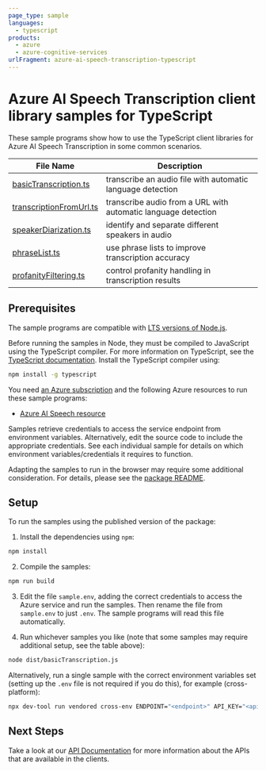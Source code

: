 ```yaml
---
page_type: sample
languages:
  - typescript
products:
  - azure
  - azure-cognitive-services
urlFragment: azure-ai-speech-transcription-typescript
---
```


# Azure AI Speech Transcription client library samples for TypeScript

These sample programs show how to use the TypeScript client libraries for Azure AI Speech Transcription in some common scenarios.

| **File Name**                                           | **Description**                                               |
| ------------------------------------------------------- | ------------------------------------------------------------- |
| [basicTranscription.ts][basictranscription]             | transcribe an audio file with automatic language detection    |
| [transcriptionFromUrl.ts][transcriptionfromurl]         | transcribe audio from a URL with automatic language detection |
| [speakerDiarization.ts][speakerdiarization]             | identify and separate different speakers in audio             |
| [phraseList.ts][phraselist]                             | use phrase lists to improve transcription accuracy            |
| [profanityFiltering.ts][profanityfiltering]             | control profanity handling in transcription results           |

## Prerequisites

The sample programs are compatible with [LTS versions of Node.js](https://github.com/nodejs/release#release-schedule).

Before running the samples in Node, they must be compiled to JavaScript using the TypeScript compiler. For more information on TypeScript, see the [TypeScript documentation][typescript]. Install the TypeScript compiler using:

```bash
npm install -g typescript
```

You need [an Azure subscription][freesub] and the following Azure resources to run these sample programs:

- [Azure AI Speech resource][createinstance_azureaispeechresource]

Samples retrieve credentials to access the service endpoint from environment variables. Alternatively, edit the source code to include the appropriate credentials. See each individual sample for details on which environment variables/credentials it requires to function.

Adapting the samples to run in the browser may require some additional consideration. For details, please see the [package README][package].

## Setup

To run the samples using the published version of the package:

1. Install the dependencies using `npm`:

```bash
npm install
```

2. Compile the samples:

```bash
npm run build
```

3. Edit the file `sample.env`, adding the correct credentials to access the Azure service and run the samples. Then rename the file from `sample.env` to just `.env`. The sample programs will read this file automatically.

4. Run whichever samples you like (note that some samples may require additional setup, see the table above):

```bash
node dist/basicTranscription.js
```

Alternatively, run a single sample with the correct environment variables set (setting up the `.env` file is not required if you do this), for example (cross-platform):

```bash
npx dev-tool run vendored cross-env ENDPOINT="<endpoint>" API_KEY="<api key>" AUDIO_FILE_PATH="<audio file path>" node dist/basicTranscription.js
```

## Next Steps

Take a look at our [API Documentation][apiref] for more information about the APIs that are available in the clients.

[basictranscription]: https://github.com/Azure/azure-sdk-for-js/blob/main/sdk/cognitiveservices/azure-ai-speech-transcription/samples/v1/typescript/src/basicTranscription.ts
[transcriptionfromurl]: https://github.com/Azure/azure-sdk-for-js/blob/main/sdk/cognitiveservices/azure-ai-speech-transcription/samples/v1/typescript/src/transcriptionFromUrl.ts
[speakerdiarization]: https://github.com/Azure/azure-sdk-for-js/blob/main/sdk/cognitiveservices/azure-ai-speech-transcription/samples/v1/typescript/src/speakerDiarization.ts
[phraselist]: https://github.com/Azure/azure-sdk-for-js/blob/main/sdk/cognitiveservices/azure-ai-speech-transcription/samples/v1/typescript/src/phraseList.ts
[profanityfiltering]: https://github.com/Azure/azure-sdk-for-js/blob/main/sdk/cognitiveservices/azure-ai-speech-transcription/samples/v1/typescript/src/profanityFiltering.ts
[apiref]: https://learn.microsoft.com/javascript/api/@azure/azure-ai-speech-transcription?view=azure-node-preview
[freesub]: https://azure.microsoft.com/free/
[createinstance_azureaispeechresource]: https://learn.microsoft.com/azure/ai-services/speech-service/overview
[package]: https://github.com/Azure/azure-sdk-for-js/tree/main/sdk/cognitiveservices/azure-ai-speech-transcription/README.md
[typescript]: https://www.typescriptlang.org/docs/home.html
